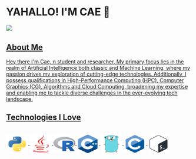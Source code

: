 # YAHALLO! I'M CAE 🌟

<div>
  <a href="https://github.com/caemuller">
    <img height="180em" src="https://github-readme-stats.vercel.app/api?username=caemuller&show_icons=true&theme=radical&include_all_commits=true&count_private=true"/>
</div>

## About Me

Hey there I'm Cae, n student and researcher. My primary focus lies in the realm of Artificial Intelligence both classic and Machine Learning, where my passion drives my exploration of cutting-edge technologies. Additionally, I possess qualifications in High-Performance Computing (HPC), Computer Graphics (CG), Algorithms and Cloud Computing, broadening my expertise and enabling me to tackle diverse challenges in the ever-evolving tech landscape.

## Technologies I Love

<div style="display: inline_block"><br>
  <img align="center" alt="cae-py" height="50" width="60" src="https://raw.githubusercontent.com/devicons/devicon/master/icons/python/python-original.svg">
  <img align="center" alt="cae-java" height="50" width="60" src="https://raw.githubusercontent.com/devicons/devicon/master/icons/java/java-plain.svg">
  <img align="center" alt="cae-r" height="50" width="60" src="https://raw.githubusercontent.com/devicons/devicon/master/icons/r/r-original.svg">
 <img align="center" alt="cae-cpp" height="50" width="60" src="https://raw.githubusercontent.com/devicons/devicon/master/icons/cplusplus/cplusplus-original.svg">
 <img align="center" alt="cae-cpp" height="50" width="60" src="https://raw.githubusercontent.com/devicons/devicon/master/icons/go/go-original.svg">
  <img align="center" alt="cae-c" height="50" width="60" src="https://raw.githubusercontent.com/devicons/devicon/master/icons/c/c-original.svg">
    <img align="center" alt="cae-bash" height="50" width="60" src="https://raw.githubusercontent.com/devicons/devicon/master/icons/bash/bash-plain.svg">

